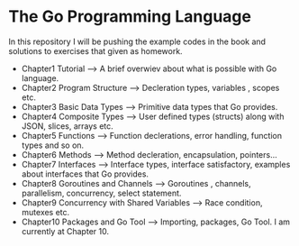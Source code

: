 # The Go Programming Language
In this repository I will be pushing the example codes in the book and solutions
to exercises that given as homework.

- Chapter1 Tutorial --> A brief overwiev about what is possible with Go language.
- Chapter2 Program Structure --> Decleration types, variables , scopes etc.
- Chapter3 Basic Data Types --> Primitive data types that Go provides.
- Chapter4 Composite Types --> User defined types (structs) along with JSON, slices, arrays etc.
- Chapter5 Functions --> Function declerations, error handling, function types and so on.
- Chapter6 Methods --> Method decleration, encapsulation, pointers...
- Chapter7 Interfaces --> Interface types, interface satisfactory, examples about interfaces that Go provides.
- Chapter8 Goroutines and Channels --> Goroutines , channels, parallelism, concurrency, select statement.
- Chapter9 Concurrency with Shared Variables --> Race condition, mutexes etc.
- Chapter10 Packages and Go Tool --> Importing, packages, Go Tool.
I am currently at Chapter 10.
